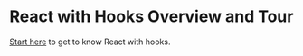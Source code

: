 # React with Hooks Overview and Tour

[Start here](https://reactjs.org/docs/hooks-intro.html) to get to know React with hooks.


